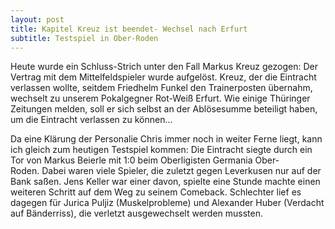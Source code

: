 ```yaml
---
layout: post
title: Kapitel Kreuz ist beendet- Wechsel nach Erfurt
subtitle: Testspiel in Ober-Roden
---
```


Heute wurde ein Schluss-Strich unter den Fall Markus Kreuz gezogen: Der Vertrag mit dem Mittelfeldspieler wurde aufgelöst. Kreuz, der die Eintracht verlassen wollte, seitdem Friedhelm Funkel den Trainerposten übernahm, wechselt zu unserem Pokalgegner Rot-Weiß Erfurt. Wie einige Thüringer Zeitungen melden, soll er sich selbst an der Ablösesumme beteiligt haben, um die Eintracht verlassen zu können...

Da eine Klärung der Personalie Chris immer noch in weiter Ferne liegt, kann ich gleich zum heutigen Testspiel kommen: Die Eintracht siegte durch ein Tor von Markus Beierle mit 1:0 beim Oberligisten Germania Ober-Roden. Dabei waren viele Spieler, die zuletzt gegen Leverkusen nur auf der Bank saßen. Jens Keller war einer davon, spielte eine Stunde machte einen weiteren Schritt auf dem Weg zu seinem Comeback. Schlechter lief es dagegen für Jurica Puljiz (Muskelprobleme) und Alexander Huber (Verdacht auf Bänderriss), die verletzt ausgewechselt werden mussten.
